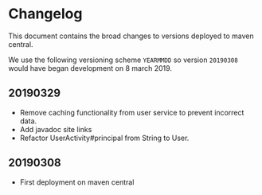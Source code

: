 # Changelog

This document contains the broad changes to versions deployed to maven central.

We use the following versioning scheme `YEARMMDD` so version `20190308` would have began development on 8 march 2019.

## 20190329

- Remove caching functionality from user service to prevent incorrect data.
- Add javadoc site links
- Refactor UserActivity#principal from String to User.

## 20190308

- First deployment on maven central